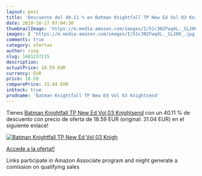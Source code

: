 ```yaml
---
layout: post
title: 'Descuento del 40.11 % en Batman Knightfall TP New Ed Vol 03 Knigh'
date: 2020-10-27 07:04:30
thumbnailImage: 'https://m.media-amazon.com/images/I/51c3N2Fwq4L._SL200_.jpg'
images: [ 'https://m.media-amazon.com/images/I/51c3N2Fwq4L._SL200_.jpg' ]
comments: true
category: ofertas
author: ring
slug: 1401237215
description:
actualPrice: 18.59 EUR
currency: EUR
price: 18.59
comparePrice: 31.04 EUR
inStock: true
prodname: 'Batman Knightfall TP New Ed Vol 03 Knightsend'
---
```


Tienes [Batman Knightfall TP New Ed Vol 03 Knightsend](https://www.amazon.es/dp/1401237215/?tag=tolees-21) con un 40.11 % de descuento con precio de oferta de 18.59 EUR (original: 31.04 EUR) en el siguiente enlace!

[![Batman Knightfall TP New Ed Vol 03 Knigh](https://m.media-amazon.com/images/I/51c3N2Fwq4L._SL200_.jpg)](https://www.amazon.es/dp/1401237215/?tag=tolees-21)

[Accede a la oferta!!](https://www.amazon.es/dp/1401237215/?tag=tolees-21)

Links participate in Amazon Associate program and might generate a comission on qualifying sales


